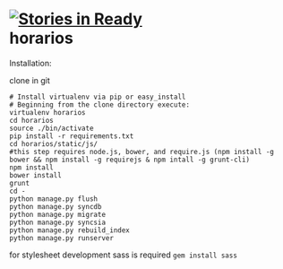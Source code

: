 [![Stories in Ready](https://badge.waffle.io/xyos/horarios.png?label=ready)](https://waffle.io/xyos/horarios)  
horarios
========
Installation:


clone in git

    # Install virtualenv via pip or easy_install
    # Beginning from the clone directory execute:
    virtualenv horarios
    cd horarios
    source ./bin/activate
    pip install -r requirements.txt
    cd horarios/static/js/
    #this step requires node.js, bower, and require.js (npm install -g bower && npm install -g requirejs & npm intall -g grunt-cli)
    npm install
    bower install
    grunt
    cd -
    python manage.py flush
    python manage.py syncdb
    python manage.py migrate
    python manage.py syncsia
    python manage.py rebuild_index
    python manage.py runserver
    

for stylesheet development sass is required `gem install sass`
